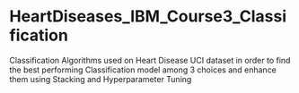 # HeartDiseases_IBM_Course3_Classification
Classification Algorithms used on Heart Disease UCI dataset in order to find the best performing Classification model among 3 choices and enhance them using Stacking and Hyperparameter Tuning 
